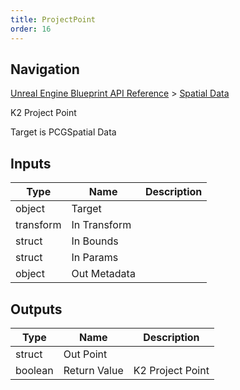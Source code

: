 ```yaml
---
title: ProjectPoint
order: 16
---
```

## Navigation

[Unreal Engine Blueprint API Reference](https://dev.epicgames.com/documentation/en-us/unreal-engine/BlueprintAPI) > [Spatial Data](https://dev.epicgames.com/documentation/en-us/unreal-engine/BlueprintAPI/SpatialData)

K2 Project Point

Target is PCGSpatial Data

## Inputs

| Type | Name | Description |
| --- | --- | --- |
| object | Target |  |
| transform | In Transform |  |
| struct | In Bounds |  |
| struct | In Params |  |
| object | Out Metadata |  |

## Outputs

| Type | Name | Description |
| --- | --- | --- |
| struct | Out Point |  |
| boolean | Return Value | K2 Project Point |
